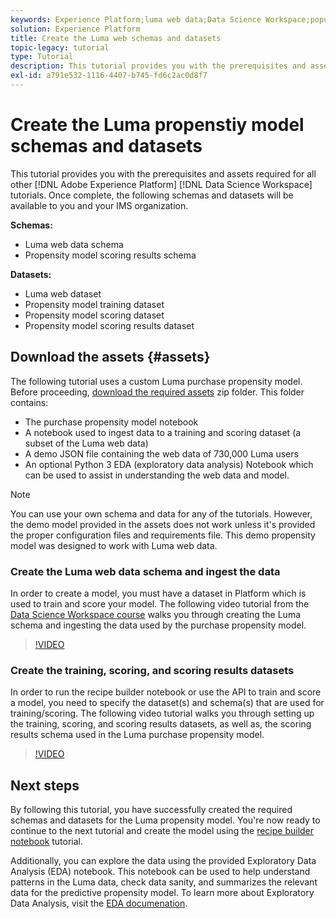```yaml
---
keywords: Experience Platform;luma web data;Data Science Workspace;popular topics;recipes;demo data;demo web data;luma data
solution: Experience Platform
title: Create the Luma web schemas and datasets
topic-legacy: tutorial
type: Tutorial
description: This tutorial provides you with the prerequisites and assets required for the Luma demo propensity model.
exl-id: a791e532-1116-4407-b745-fd6c2ac0d8f7
---
```

# Create the Luma propenstiy model schemas and datasets

This tutorial provides you with the prerequisites and assets required for all other [!DNL Adobe Experience Platform] [!DNL Data Science Workspace] tutorials. Once complete, the following schemas and datasets will be available to you and your IMS organization.

**Schemas:**

- Luma web data schema
- Propensity model scoring results schema

**Datasets:**

- Luma web dataset
- Propensity model training dataset
- Propensity model scoring dataset
- Propensity model scoring results dataset

## Download the assets {#assets}

The following tutorial uses a custom Luma purchase propensity model. Before proceeding, [download the required assets](https://experienceleague.adobe.com/docs/platform-learn/assets/DSW-course-sample-assets.zip?lang=en) zip folder. This folder contains:

- The purchase propensity model notebook
- A notebook used to ingest data to a training and scoring dataset (a subset of the Luma web data)
- A demo JSON file containing the web data of 730,000 Luma users
- An optional Python 3 EDA (exploratory data analysis) Notebook which can be used to assist in understanding the web data and model.

>[!NOTE]
>
> You can use your own schema and data for any of the tutorials. However, the demo model provided in the assets does not work unless it's provided the proper configuration files and requirements file. This demo propensity model was designed to work with Luma web data.

### Create the Luma web data schema and ingest the data

In order to create a model, you must have a dataset in Platform which is used to train and score your model. The following video tutorial from the [Data Science Workspace course](https://experienceleague.adobe.com/?recommended=ExperiencePlatform-U-1-2021.1.dsw) walks you through creating the Luma schema and ingesting the data used by the purchase propensity model.

>[!VIDEO](https://video.tv.adobe.com/v/333312)

### Create the training, scoring, and scoring results datasets

In order to run the recipe builder notebook or use the API to train and score a model, you need to specify the dataset(s) and schema(s) that are used for training/scoring. The following video tutorial walks you through setting up the training, scoring, and scoring results datasets, as well as, the scoring results schema used in the Luma purchase propensity model.

>[!VIDEO](https://video.tv.adobe.com/v/333426)

## Next steps

By following this tutorial, you have successfully created the required schemas and datasets for the Luma propensity model. You're now ready to continue to the next tutorial and create the model using the [recipe builder notebook](../jupyterlab/create-a-model.md) tutorial.

Additionally, you can explore the data using the provided Exploratory Data Analysis (EDA) notebook. This notebook can be used to help understand patterns in the Luma data, check data sanity, and summarizes the relevant data for the predictive propensity model. To learn more about Exploratory Data Analysis, visit the [EDA documenation](../jupyterlab/eda-notebook.md).
